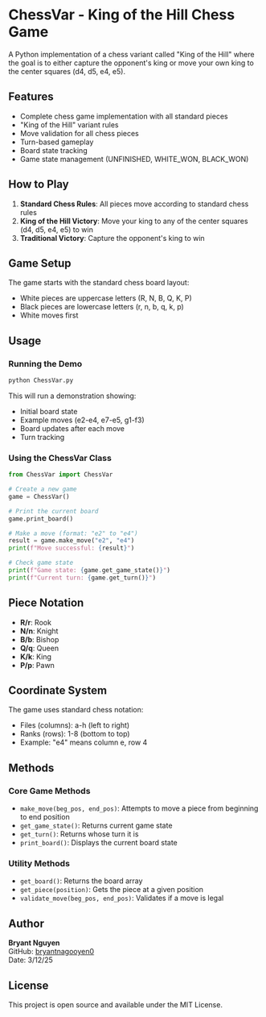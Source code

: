 # ChessVar - King of the Hill Chess Game

A Python implementation of a chess variant called "King of the Hill" where the goal is to either capture the opponent's king or move your own king to the center squares (d4, d5, e4, e5).

## Features

- Complete chess game implementation with all standard pieces
- "King of the Hill" variant rules
- Move validation for all chess pieces
- Turn-based gameplay
- Board state tracking
- Game state management (UNFINISHED, WHITE_WON, BLACK_WON)

## How to Play

1. **Standard Chess Rules**: All pieces move according to standard chess rules
2. **King of the Hill Victory**: Move your king to any of the center squares (d4, d5, e4, e5) to win
3. **Traditional Victory**: Capture the opponent's king to win

## Game Setup

The game starts with the standard chess board layout:
- White pieces are uppercase letters (R, N, B, Q, K, P)
- Black pieces are lowercase letters (r, n, b, q, k, p)
- White moves first

## Usage

### Running the Demo

```bash
python ChessVar.py
```

This will run a demonstration showing:
- Initial board state
- Example moves (e2-e4, e7-e5, g1-f3)
- Board updates after each move
- Turn tracking

### Using the ChessVar Class

```python
from ChessVar import ChessVar

# Create a new game
game = ChessVar()

# Print the current board
game.print_board()

# Make a move (format: "e2" to "e4")
result = game.make_move("e2", "e4")
print(f"Move successful: {result}")

# Check game state
print(f"Game state: {game.get_game_state()}")
print(f"Current turn: {game.get_turn()}")
```

## Piece Notation

- **R/r**: Rook
- **N/n**: Knight  
- **B/b**: Bishop
- **Q/q**: Queen
- **K/k**: King
- **P/p**: Pawn

## Coordinate System

The game uses standard chess notation:
- Files (columns): a-h (left to right)
- Ranks (rows): 1-8 (bottom to top)
- Example: "e4" means column e, row 4

## Methods

### Core Game Methods
- `make_move(beg_pos, end_pos)`: Attempts to move a piece from beginning to end position
- `get_game_state()`: Returns current game state
- `get_turn()`: Returns whose turn it is
- `print_board()`: Displays the current board state

### Utility Methods
- `get_board()`: Returns the board array
- `get_piece(position)`: Gets the piece at a given position
- `validate_move(beg_pos, end_pos)`: Validates if a move is legal

## Author

**Bryant Nguyen**  
GitHub: [bryantnagooyen0](https://github.com/bryantnagooyen0)  
Date: 3/12/25

## License

This project is open source and available under the MIT License.